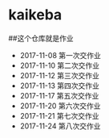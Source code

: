 # kaikeba
##这个仓库就是作业

+ 2017-11-08 第一次交作业
+ 2017-11-10 第二次交作业
+ 2017-11-12 第三次交作业
+ 2017-11-13 第四次交作业
+ 2017-11-17 第五次交作业
+ 2017-11-20 第六次交作业
+ 2017-11-21 第七次交作业
+ 2017-11-24 第八次交作业